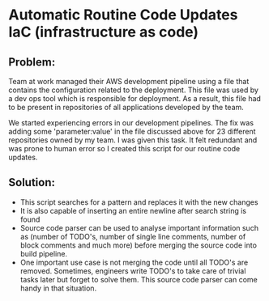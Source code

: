 # Automatic Routine Code Updates IaC (infrastructure as code)

## Problem: 
Team at work managed their AWS development pipeline using a file that contains the configuration related to the deployment. This file was used by a dev ops tool which is responsible for deployment. As a result, this file had to be present in repositories of all applications developed by the team. 

We started experiencing errors in our development pipelines. The fix was adding some 'parameter:value' in the file discussed above for 23 different repositories owned by my team. I was given this task. It felt redundant and was prone to human error so I created this script for our routine code updates.

## Solution: 
- This script searches for a pattern and replaces it with the new changes
- It is also capable of inserting an entire newline after search string is found
- Source code parser can be used to analyse important information such as (number of TODO's, number of single line comments, number of block comments and much more) before merging the source code into build pipeline.
- One important use case is not merging the code until all TODO's are removed. Sometimes, engineers write TODO's to take care of trivial tasks later but forget to solve them. This source code parser can come handy in that situation.
